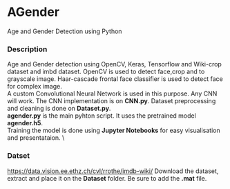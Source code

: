 # AGender
Age and Gender Detection using Python

### Description
Age and Gender detection using OpenCV, Keras, Tensorflow and Wiki-crop dataset and imbd dataset. 
OpenCV is used to detect face,crop and to grayscale image. Haar-cascade frontal face classifier is used to detect face for complex image.\
A custom Convolutional Neural Network is used in this purpose. Any CNN will work. The CNN implementation is on **CNN.py**. 
Dataset preprocessing and cleaning is done on **Dataset.py**.\
**agender.py** is the main pyhton script. It uses the pretrained model **agender.h5**.\
Training the model is done using **Jupyter Notebooks** for easy visualisation and presentataion. \

### Datset
https://data.vision.ee.ethz.ch/cvl/rrothe/imdb-wiki/
Download the dataset, extract and place it on the **Dataset** folder. Be sure to add the **.mat** file.
